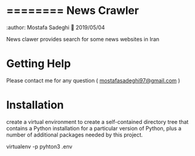 ========
News Crawler
========

:author: Mostafa Sadeghi
:date: 2019/05/04

News clawer provides search for some news websites in Iran


Getting Help
============

Please contact me for any question ( mostafasadeghi97@gmail.com )

Installation
=============
create a virtual environment to create a self-contained directory tree that contains a Python installation for a particular version of Python, plus a number of additional packages needed by this project.

virtualenv -p pyhton3 .env
